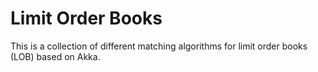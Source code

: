 # Limit Order Books

This is a collection of different matching algorithms for limit order books (LOB) based on Akka.